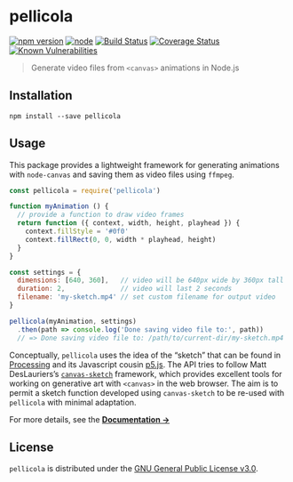 # pellicola

[![npm version](https://img.shields.io/npm/v/pellicola.svg)](https://www.npmjs.com/package/pellicola) [![node](https://img.shields.io/node/v/pellicola.svg)](#) [![Build Status](https://github.com/delucis/pellicola/actions/workflows/test.yml/badge.svg)](https://github.com/delucis/pellicola/actions/workflows/test.yml) [![Coverage Status](https://coveralls.io/repos/github/delucis/pellicola/badge.svg?branch=latest)](https://coveralls.io/github/delucis/pellicola?branch=latest) [![Known Vulnerabilities](https://snyk.io/test/npm/pellicola/badge.svg)](https://snyk.io/test/npm/pellicola)

> Generate video files from `<canvas>` animations in Node.js

## Installation

```
npm install --save pellicola
```

## Usage

This package provides a lightweight framework for generating animations with `node-canvas` and saving them as video files using `ffmpeg`.

```js
const pellicola = require('pellicola')

function myAnimation () {
  // provide a function to draw video frames
  return function ({ context, width, height, playhead }) {
    context.fillStyle = '#0f0'
    context.fillRect(0, 0, width * playhead, height)
  }
}

const settings = {
  dimensions: [640, 360],   // video will be 640px wide by 360px tall
  duration: 2,              // video will last 2 seconds
  filename: 'my-sketch.mp4' // set custom filename for output video
}

pellicola(myAnimation, settings)
  .then(path => console.log('Done saving video file to:', path))
  // => Done saving video file to: /path/to/current-dir/my-sketch.mp4
```

Conceptually, `pellicola` uses the idea of the “sketch” that can be found in [Processing](https://processing.org/) and its Javascript cousin [p5.js](https://p5js.org/). The API tries to follow Matt DesLauriers’s [`canvas-sketch`](https://github.com/mattdesl/canvas-sketch) framework, which provides excellent tools for working on generative art with `<canvas>` in the web browser. The aim is to permit a sketch function developed using `canvas-sketch` to be re-used with `pellicola` with minimal adaptation.

For more details, see the [**Documentation →**](docs/README.md)

## License

`pellicola` is distributed under the [GNU General Public License v3.0](LICENSE).

